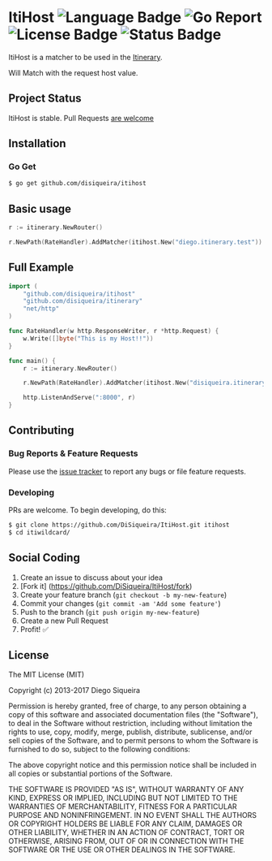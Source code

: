 # ItiHost ![Language Badge](https://img.shields.io/badge/Language-Go-blue.svg) ![Go Report](https://goreportcard.com/badge/github.com/DiSiqueira/ItiHost) ![License Badge](https://img.shields.io/badge/License-MIT-blue.svg) ![Status Badge](https://img.shields.io/badge/Status-Stable-brightgreen.svg)

ItiHost is a matcher to be used in the [Itinerary][itinerary].

Will Match with the request host value.

[itinerary]: https://github.com/DiSiqueira/Itinerary

## Project Status

ItiHost is stable. Pull Requests [are welcome](https://github.com/DiSiqueira/ItiHost#social-coding)

## Installation

### Go Get

```bash
$ go get github.com/disiqueira/itihost
```

## Basic usage

```go
r := itinerary.NewRouter()

r.NewPath(RateHandler).AddMatcher(itihost.New("diego.itinerary.test"))
```

## Full Example

```go
import (
	"github.com/disiqueira/itihost"
	"github.com/disiqueira/itinerary"
	"net/http"
)

func RateHandler(w http.ResponseWriter, r *http.Request) {
	w.Write([]byte("This is my Host!!"))
}

func main() {
	r := itinerary.NewRouter()

	r.NewPath(RateHandler).AddMatcher(itihost.New("disiqueira.itinerary.test"))

	http.ListenAndServe(":8000", r)
}
```

## Contributing

### Bug Reports & Feature Requests

Please use the [issue tracker](https://github.com/DiSiqueira/ItiHost/issues) to report any bugs or file feature requests.

### Developing

PRs are welcome. To begin developing, do this:

```bash
$ git clone https://github.com/DiSiqueira/ItiHost.git itihost
$ cd itiwildcard/
```

## Social Coding

1. Create an issue to discuss about your idea
2. [Fork it] (https://github.com/DiSiqueira/ItiHost/fork)
3. Create your feature branch (`git checkout -b my-new-feature`)
4. Commit your changes (`git commit -am 'Add some feature'`)
5. Push to the branch (`git push origin my-new-feature`)
6. Create a new Pull Request
7. Profit! :white_check_mark:

## License

The MIT License (MIT)

Copyright (c) 2013-2017 Diego Siqueira

Permission is hereby granted, free of charge, to any person obtaining a copy
of this software and associated documentation files (the "Software"), to deal
in the Software without restriction, including without limitation the rights
to use, copy, modify, merge, publish, distribute, sublicense, and/or sell
copies of the Software, and to permit persons to whom the Software is
furnished to do so, subject to the following conditions:

The above copyright notice and this permission notice shall be included in
all copies or substantial portions of the Software.

THE SOFTWARE IS PROVIDED "AS IS", WITHOUT WARRANTY OF ANY KIND, EXPRESS OR
IMPLIED, INCLUDING BUT NOT LIMITED TO THE WARRANTIES OF MERCHANTABILITY,
FITNESS FOR A PARTICULAR PURPOSE AND NONINFRINGEMENT.  IN NO EVENT SHALL THE
AUTHORS OR COPYRIGHT HOLDERS BE LIABLE FOR ANY CLAIM, DAMAGES OR OTHER
LIABILITY, WHETHER IN AN ACTION OF CONTRACT, TORT OR OTHERWISE, ARISING FROM,
OUT OF OR IN CONNECTION WITH THE SOFTWARE OR THE USE OR OTHER DEALINGS IN
THE SOFTWARE.